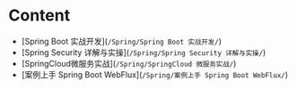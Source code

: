 # Content

- [Spring Boot 实战开发](`/Spring/Spring Boot 实战开发/`)
- [Spring Security 详解与实操](`/Spring/Spring Security 详解与实操/`)
- [SpringCloud微服务实战](`/Spring/SpringCloud 微服务实战/`)
- [案例上手 Spring Boot WebFlux](`/Spring/案例上手 Spring Boot WebFlux/`)

